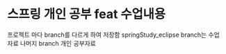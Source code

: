 # 스프링 개인 공부 feat 수업내용
프로젝트 마다 branch를 다르게 하여 저장함
springStudy_eclipse branch는 수업 자료 나머지 branch 개인 공부자료
